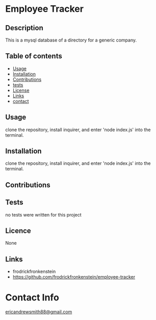 # Employee Tracker

  ## Description
  This is a mysql database of a directory for a generic company.

  ## Table of contents
  * [Usage](#usage)
  * [Installation](#installation)
  * [Contributions](#contributions)
  * [tests](#tests)
  * [License](#licence)
  * [Links](#links)
  * [contact](#contact)

  ## Usage
  clone the repository, install inquirer, and enter 'node index.js' into the terminal.

  ## Installation
  clone the repository, install inquirer, and enter 'node index.js' into the terminal.

  ## Contributions
  

  ## Tests
  no tests were written for this project

  ## Licence
  None

  ## Links
  * frodrickfronkenstein
  * https://github.com/frodrickfronkenstein/employee-tracker

  # Contact Info
  ericandrewsmith88@gmail.com
